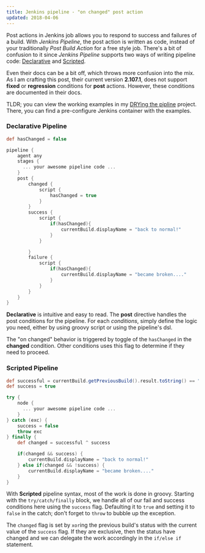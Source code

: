 ```yaml
---
title: Jenkins pipeline - "on changed" post action
updated: 2018-04-06
---
```


Post actions in Jenkins job allows you to respond to success and failures of a build.
With _Jenkins Pipeline_, the post action is written as code, instead of your traditionally
_Post Build Action_ for a free style job. There's a bit of confusion to it since _Jenkins
Pipeline_ supports two ways of writing pipeline code: [Declarative][declarative] and [Scripted][scripted].

Even their docs can be a bit off, which throws more confusion into the mix.
As I am crafting this post, their current version __2.107.1__,
does not support __fixed__ or __regression__ conditions for __post__ actions. However, these
conditions are documented in their docs.

TLDR; you can view the working examples in my [DRYing the pipline][dry-pipeline] project.
There, you can find a pre-configure Jenkins container with the examples.

### Declarative Pipeline

```groovy
def hasChanged = false

pipeline {
    agent any
    stages {
      ... your awesome pipeline code ...
    }
    post {
        changed {
            script {
                hasChanged = true
            }
        }
        success {
            script {
                if(hasChanged){
                    currentBuild.displayName = "back to normal!"
                }
            }

        }
        failure {
            script {
                if(hasChanged){
                    currentBuild.displayName = "became broken...."
                }
            }
        }
    }
}
```

__Declarative__ is intuitive and easy to read. The __post__ directive
handles the post conditions for the pipeline. For each _conditions_, simply define
the logic you need, either by using groovy script or using the pipeline's dsl.

The "on changed" behavior is triggered by toggle of the `hasChanged` in the __changed__ condition. Other
conditions uses this flag to determine if they need to proceed.

### Scripted Pipeline

```groovy
def successful = currentBuild.getPreviousBuild().result.toString() == "SUCCESS"
def success = true

try {
    node {
      ... your awesome pipeline code ...
    }
} catch (exc) {
    success = false
    throw exc
} finally {
    def changed = successful ^ success

    if(changed && success) {
        currentBuild.displayName = "back to normal!"
    } else if(changed && !success) {
        currentBuild.displayName = "became broken...."
    }
}
```

With __Scripted__ pipeline syntax, most of the work is done in groovy.
Starting with the `try/catch/finally` block, we handle all of our fail and success conditions here
using the `success` flag. Defaulting it to `true` and setting it to `false` in the catch;
don't forget to `throw` to bubble up the exception.

The `changed` flag is set by `xor`ing the previous build's status with the current value of the `success` flag.
If they are exclusive, then the status have changed and we can delegate the work accordingly in the
`if/else if` statement.

[declarative]: https://jenkins.io/doc/book/pipeline/syntax/#declarative-pipeline
[scripted]: https://jenkins.io/doc/book/pipeline/syntax/#scripted-pipeline
[dry-pipeline]: https://github.com/wenn/dry-pipeline

